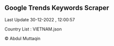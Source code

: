 

## Google Trends Keywords Scraper 
 
Last Update 30-12-2022 , 12:00:57

Country List :
VIETNAM.json



© Abdul Muttaqin 
